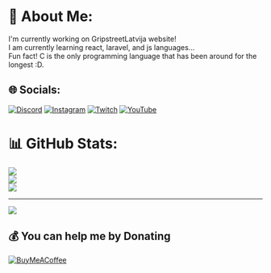 # 💫 About Me:
I'm currently working on GripstreetLatvija website!<br>I am currently learning react, laravel, and js languages...<br>Fun fact! C is the only programming language that has been around for the longest :D.


## 🌐 Socials:
[![Discord](https://img.shields.io/badge/Discord-%237289DA.svg?logo=discord&logoColor=white)](https://discord.gg/kkarliskk#6171) [![Instagram](https://img.shields.io/badge/Instagram-%23E4405F.svg?logo=Instagram&logoColor=white)](https://instagram.com/kkarliskk) [![Twitch](https://img.shields.io/badge/Twitch-%239146FF.svg?logo=Twitch&logoColor=white)](https://twitch.tv/kkarliskk) [![YouTube](https://img.shields.io/badge/YouTube-%23FF0000.svg?logo=YouTube&logoColor=white)](https://youtube.com/@UCGrrVN-7UaegDkn5bcknp2Q) 

# 📊 GitHub Stats:
![](https://github-readme-stats.vercel.app/api?username=KkarliskK&theme=radical&hide_border=false&include_all_commits=true&count_private=true)<br/>
![](https://github-readme-streak-stats.herokuapp.com/?user=KkarliskK&theme=radical&hide_border=false)<br/>
![](https://github-readme-stats.vercel.app/api/top-langs/?username=KkarliskK&theme=radical&hide_border=false&include_all_commits=true&count_private=true&layout=compact)

---
[![](https://visitcount.itsvg.in/api?id=KkarliskK&icon=6&color=6)](https://visitcount.itsvg.in)

  ## 💰 You can help me by Donating
  [![BuyMeACoffee](https://img.shields.io/badge/Buy%20Me%20a%20Coffee-ffdd00?style=for-the-badge&logo=buy-me-a-coffee&logoColor=black)](https://buymeacoffee.com/KkarliskK) 

  
<!-- Proudly created with GPRM ( https://gprm.itsvg.in ) -->
